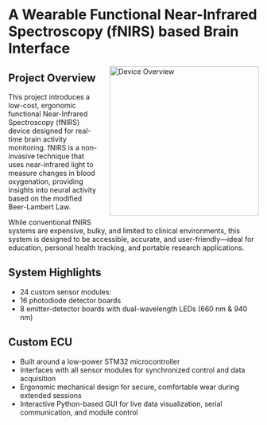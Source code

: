 # A Wearable Functional Near-Infrared Spectroscopy (fNIRS) based Brain Interface

<img src="https://github.com/user-attachments/assets/e845183c-7722-4132-92f5-48b59a016dfe" alt="Device Overview" width="300" style="float: right; margin: 0 0 20px 20px;"/>




## Project Overview

This project introduces a low-cost, ergonomic functional Near-Infrared Spectroscopy (fNIRS) device designed for real-time brain activity monitoring. fNIRS is a non-invasive technique that uses near-infrared light to measure changes in blood oxygenation, providing insights into neural activity based on the modified Beer-Lambert Law.

While conventional fNIRS systems are expensive, bulky, and limited to clinical environments, this system is designed to be accessible, accurate, and user-friendly—ideal for education, personal health tracking, and portable research applications.

## System Highlights

- 24 custom sensor modules:
- 16 photodiode detector boards
- 8 emitter-detector boards with dual-wavelength LEDs (660 nm & 940 nm)

## Custom ECU

- Built around a low-power STM32 microcontroller
- Interfaces with all sensor modules for synchronized control and data acquisition
- Ergonomic mechanical design for secure, comfortable wear during extended sessions
- Interactive Python-based GUI for live data visualization, serial communication, and module control
